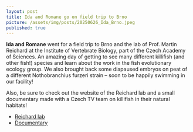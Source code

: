 ```yaml
---
layout: post
title: Ida and Romane go on field trip to Brno
picture: /assets/img/posts/20250626_Ida_Brno.jpeg
published: true
---
```


**Ida and Romane** went for a field trip to Brno and the lab of Prof. Martin Reichard at the Institute of Vertebrate Biology, part of the Czech Academy of Sciences. An amazing day of getting to see many different killifish (and other fish!) species and learn about the work in the fish evolutionary ecology group. We also brought back some diapaused embryos on peat of a different Nothobranchius furzeri strain – soon to be happily swimming in our facility!

Also, be sure to check out the website of the Reichard lab and a small documentary made with a Czech TV team on killifish in their natural habitats!

- [Reichard lab](https://www.reichardlab.eu/)
- [Documentary](https://www.ceskatelevize.cz/porady/11015147646-pribehy-zvedavych-prirodovedcu/215382559850002/)
